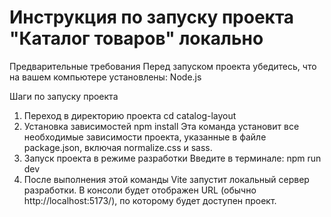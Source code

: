 # Инструкция по запуску проекта "Каталог товаров" локально 

Предварительные требования Перед запуском проекта убедитесь, что на вашем компьютере установлены: Node.js

Шаги по запуску проекта
1) Переход в директорию проекта cd catalog-layout
2) Установка зависимостей npm install
Эта команда установит все необходимые зависимости проекта, указанные в файле package.json, включая normalize.css и sass.
3) Запуск проекта в режиме разработки Введите в терминале: npm run dev 
4) После выполнения этой команды Vite запустит локальный сервер разработки. В консоли будет отображен URL (обычно http://localhost:5173/), по которому будет доступен проект.
